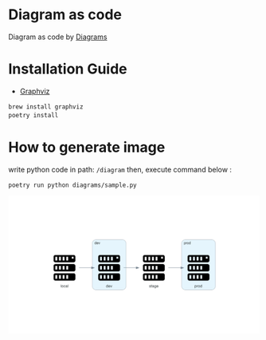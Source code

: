 # Diagram as code

Diagram as code by [Diagrams](https://github.com/mingrammer/diagrams)

# Installation Guide
- [Graphviz](https://www.graphviz.org/)

```sh
brew install graphviz
poetry install
```

# How to generate image

write python code in path: `/diagram`
then, execute command below :
```sh
poetry run python diagrams/sample.py
```

![](./outputs/sample.png)
